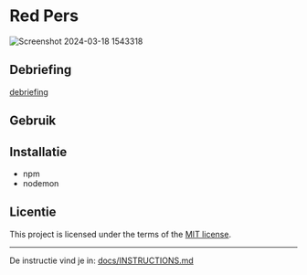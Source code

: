 

# Red Pers
![Screenshot 2024-03-18 1543318](https://github.com/christoph3r3w/server-side-rendering-server-side-website/assets/144007933/6b305ea5-1e3d-4463-98a6-f25e6cbdd57c)



## Debriefing 
[debriefing](https://github.com/christoph3r3w/server-side-rendering-server-side-website/wiki/(De)-briefing)

## Gebruik
<!--Bij Gebruik staat hoe je project er uit ziet, hoe het werkt en wat je er mee kan. -->

## Installatie
* npm
* nodemon


## Licentie

This project is licensed under the terms of the [MIT license](./LICENSE).

****

De instructie vind je in: [docs/INSTRUCTIONS.md](docs/INSTRUCTIONS.md)

